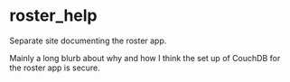 roster_help
===========

Separate site documenting the roster app.

Mainly a long blurb about why and how I think the set up of CouchDB for the roster app is secure.
